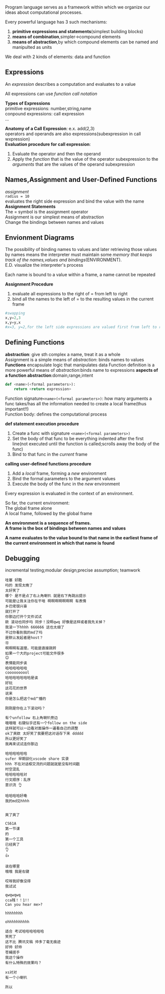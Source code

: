 Program language serves as a framework within which we organize our ideas about computational processes.   

Every powerful language has 3 such mechanisms:    
1. **primitive expressions and statements**(simplest building blocks)
2. **means of combination**,simpler->compound elements
3. **means of abstraction**,by which compound elements can be named and manipulted as units

We deal with 2 kinds of elements: data and function

## Expressions
An *expression* describes a computation and evaluates to a value   

All expressions can use *function call notation*

**Types of Expressions**   
primitive expressions: number,string,name  
conpound expressions: call expression   
...

**Anatomy of a Call Expression**:
e.x. add(2,3)  
operators and operands are also expressions(subexpression in call wxpression)  
**Evaluation procedure for call expression**:  
1. Evaluate the operator and then the operand   
2. Apply the *function* that is the value of the operator subexpression to the *arguments* that are the values of the operand subexpression   

## Names,Assignment and User-Defined Functions   
*assignment*   
`radius = 10`    
evaluates the right side expression and bind the value with the name    
**Assignment Statements**    
The = symbol is the assignment operator   
Assignment is our simplest means of abstraction   
Change the bindings between names and values


## Envionment Diagrams 
The possibility of binding names to values and later retrieving those values by names means the interpreter must maintain some *memory that keeps track of the names,values and bindings*(ENVIRONMENT).       
E.D. visualize the interpreter's process 

Each name is bound to a value
within a frame, a name cannot be repeated

**Assignment Procedure** 
1. evaluate all expressions to the right of = from left to right
2. bind all the names to the left of = to the resulting values in the current frame      
```python
#swapping
x,y=2,3
x,y=y,x
#x=3, y=2,for the left side expressions are valued first from left to right 
```

## Defining Functions

**abstraction**: give sth complex a name, treat it as a whole    
Assignment is a simple means of *abstraction*: binds names to values    
**Functions** encapsulate logic that manipulates data
Function definition is a more powerful means of *abstraction*:binds name to expressions
**aspects of a function abstraction**:domain,range,intent   


```python
def <name>(<formal parameters>):
    return <return expression>

```
Function signature`<name>(<formal parameters>)`: how many arguments a func takes/has all the information needed to create a local frame(thus important!!)   
Function body: defines the computational process 

**def statement execution procedure**
1. Create a func with signature `<name>(<formal parameters>)`
2. Set the body of that func to be everything indented after the first line(not executed until the function is called;scrolls away the body of the func)
3. Bind *<name>* to that func in the *current* frame

**calling user-defined functions procedure**
1. Add a *local* frame, forming a *new* environment
2. Bind the formal parameters to the argument values
3. Execute the body of the func in the *new* environment

Every expression is evaluated in the context of an environment.

So far, the current environment:     
The global frame alone      
A local frame, followed by the global frame   

**An environment is a sequence of frames.**   
**A frame is the box of bindings between names and values**

**A name evaluates to the value bound to that name in the earliest frame of the current environment in which that name is found**

## Debugging
incremental testing;modular design;precise assumption;
teamwork


``````````
哇塞 好酷
吗的 发现太晚了
太好笑了
哪个 是不是点了右上角喇叭 就是右下角跳出提示
可能是让我关注你在干啥 啊啊啊啊啊啊啊 有表情
乡巴佬很兴奋
就打开了
你那边打开个文件试试
欸 滚动也同步吗 同步！没啊qwq 好像是这样或者我先关掉？
我滚一下hhhh 666666 这也太细了
不过你看到我的md了吗
是默认发起者是host？
🉑️
啊啊啊有道理，可能是直接跳转
如果一个大的project可能文件很多
😊
表情能同步诶
哈哈哈哈哈哈
coooooooool
哈哈哈哈哈哈哈是诶
好玩
这花花的世界
说来
你是怎么把这个md广播的

刚刚是你在上下滚动吗？

有个unfollow 右上角喇叭旁边
哦哦哦 右键似乎还有一个follow on the side
这样就可以一边看对面操作一遍看自己的调整
ok了爽欸 太好笑了我要把这对话存下来 ddddd
所以更好笑了 
我再来试试连你那边

哈哈哈哈哈哈
sufer 早期驯化vscode share 实录
hhh 不在对话框交流的问题就就是没有时间戳
时空混乱
哈哈哈哈哈对
行文顺序：乱序
意识流 👌

哈哈哈哈好嘞
我的md见hhhh


爽了爽了 

CS61A
第一节课
的
第一个工具
已经爽了
👌
👍

诶在哪里
哦哦 我是右键

哎呀我好像没得
我试试

qwqwqwq
cca残！！1!!
Can you hear me>?

hhhhhhhh

ohhhhhhhhhh

适合 考试哈哈哈哈哈哈
笑死了
这不比 腾讯文稿 帅多了毫无痕迹
好帅 好帅
苍蝇搓手
我这个操作
有什么特殊的效果吗？

xs对对
有一个小喇叭

所以
